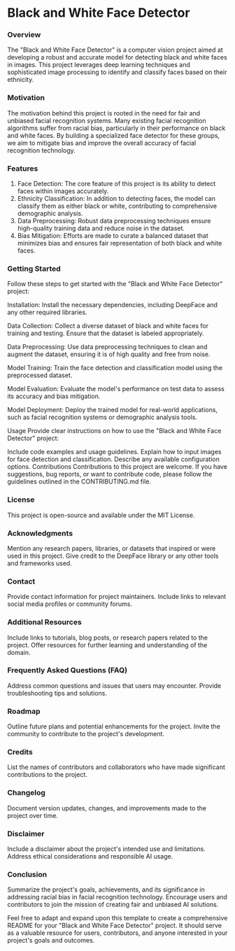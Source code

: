 # Black and White Face Detector
### Overview
The "Black and White Face Detector" is a computer vision project aimed at developing a robust and accurate model for detecting black and white faces in images. This project leverages deep learning techniques and sophisticated image processing to identify and classify faces based on their ethnicity.

### Motivation
The motivation behind this project is rooted in the need for fair and unbiased facial recognition systems. Many existing facial recognition algorithms suffer from racial bias, particularly in their performance on black and white faces. By building a specialized face detector for these groups, we aim to mitigate bias and improve the overall accuracy of facial recognition technology.

### Features
<ol>
<li> Face Detection: The core feature of this project is its ability to detect faces within images accurately.</li>

<li> Ethnicity Classification: In addition to detecting faces, the model can classify them as either black or white, contributing to comprehensive demographic analysis. </li>

<li> Data Preprocessing: Robust data preprocessing techniques ensure high-quality training data and reduce noise in the dataset. </li>

<li> Bias Mitigation: Efforts are made to curate a balanced dataset that minimizes bias and ensures fair representation of both black and white faces. </li>
</ol>

### Getting Started
Follow these steps to get started with the "Black and White Face Detector" project:

Installation: Install the necessary dependencies, including DeepFace and any other required libraries.

Data Collection: Collect a diverse dataset of black and white faces for training and testing. Ensure that the dataset is labeled appropriately.

Data Preprocessing: Use data preprocessing techniques to clean and augment the dataset, ensuring it is of high quality and free from noise.

Model Training: Train the face detection and classification model using the preprocessed dataset.

Model Evaluation: Evaluate the model's performance on test data to assess its accuracy and bias mitigation.

Model Deployment: Deploy the trained model for real-world applications, such as facial recognition systems or demographic analysis tools.

Usage
Provide clear instructions on how to use the "Black and White Face Detector" project:

Include code examples and usage guidelines.
Explain how to input images for face detection and classification.
Describe any available configuration options.
Contributions
Contributions to this project are welcome. If you have suggestions, bug reports, or want to contribute code, please follow the guidelines outlined in the CONTRIBUTING.md file.

### License
This project is open-source and available under the MIT License.

### Acknowledgments
Mention any research papers, libraries, or datasets that inspired or were used in this project.
Give credit to the DeepFace library or any other tools and frameworks used.
### Contact
Provide contact information for project maintainers.
Include links to relevant social media profiles or community forums.
### Additional Resources
Include links to tutorials, blog posts, or research papers related to the project.
Offer resources for further learning and understanding of the domain.
### Frequently Asked Questions (FAQ)
Address common questions and issues that users may encounter.
Provide troubleshooting tips and solutions.
### Roadmap
Outline future plans and potential enhancements for the project.
Invite the community to contribute to the project's development.
### Credits
List the names of contributors and collaborators who have made significant contributions to the project.
### Changelog
Document version updates, changes, and improvements made to the project over time.
### Disclaimer
Include a disclaimer about the project's intended use and limitations.
Address ethical considerations and responsible AI usage.
### Conclusion
Summarize the project's goals, achievements, and its significance in addressing racial bias in facial recognition technology. Encourage users and contributors to join the mission of creating fair and unbiased AI solutions.

Feel free to adapt and expand upon this template to create a comprehensive README for your "Black and White Face Detector" project. It should serve as a valuable resource for users, contributors, and anyone interested in your project's goals and outcomes.
